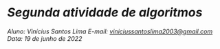 # ***Segunda atividade de algoritmos***
_Aluno: Vinícius Santos Lima E-mail: viniciussantoslima2003@gmail.com<br>Data: 19 de junho de 2022_
#  


